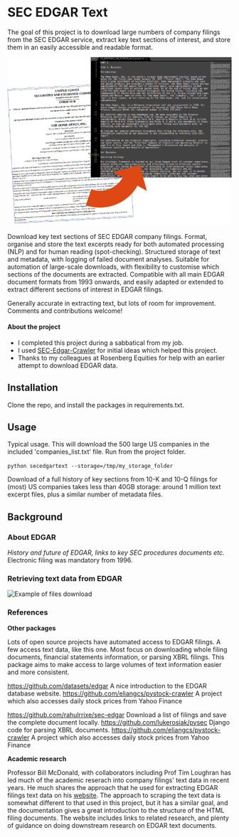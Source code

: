 # SEC EDGAR Text
The goal of this project is to download large numbers of company filings
from the SEC EDGAR service, extract key text sections of interest,
and store them in an easily accessible and readable format.

![Home depot screenshots](img/home_depot_screenshots.png)

Download key text sections of SEC EDGAR company filings. Format, organise
and store the text excerpts ready for both automated processing (NLP) and
for human reading (spot-checking). Structured storage of text and
metadata, with logging of failed document analyses. Suitable for
automation of large-scale downloads, with flexibility to customise
which sections of the documents are extracted. Compatible with all
main EDGAR document formats from 1993 onwards, and easily adapted or
extended to extract different sections of interest in EDGAR filings.

Generally accurate in extracting text, but lots of room for improvement.
Comments and contributions welcome!



#### About the project

* I completed this project during a sabbatical from my job.
* I used [SEC-Edgar-Crawler](https://github.com/rahulrrixe/sec-edgar)
for initial ideas which helped this project.
* Thanks to my colleagues at Rosenberg Equities for help with an earlier
attempt to download EDGAR data.

## Installation
Clone the repo, and install the packages in requirements.txt.


## Usage
Typical usage. This will download the 500 large US companies in the
included 'companies_list.txt' file. Run from the project folder.

```python secedgartext --storage=/tmp/my_storage_folder```

Download of a full history of key sections from 10-K and 10-Q filings for
(most) US companies takes less than 40GB storage: around 1 million text
excerpt files, plus a similar number of metadata files.


## Background
### About EDGAR

*History and future of EDGAR, links to key SEC procedures documents etc.*
Electronic filing was mandatory from 1996.


### Retrieving text data from EDGAR

![Example of files download](img/output_files_example_image.png)


### References
**Other packages**

Lots of open source projects have automated access to EDGAR filings.
A few access text data, like this one. Most focus on downloading whole
filing documents, financial statements information, or parsing
XBRL filings. This package aims to make access to large volumes of text
information easier and more consistent.

https://github.com/datasets/edgar A nice introduction to the EDGAR database
website.
https://github.com/eliangcs/pystock-crawler A project which also accesses
daily stock prices from Yahoo Finance

https://github.com/rahulrrixe/sec-edgar Download a list of filings and
save the complete document locally.
https://github.com/lukerosiak/pysec Django code for parsing XBRL documents.
https://github.com/eliangcs/pystock-crawler A project which also accesses
daily stock prices from Yahoo Finance

**Academic research**

Professor Bill McDonald, with collaborators including Prof Tim Loughran
has led much of the academic reserach into company filings' text
data in recent years. He much shares the approach
that he used for extracting EDGAR filings text data on his
[website](https://www3.nd.edu/~mcdonald/Word_Lists.html).
The approach to scraping the text data is somewhat different to that
used in this project, but it has a similar goal, and the documentation
gives a great introduction to the structure of the HTML filing documents.
The website includes links to related research, and
plenty of guidance on doing downstream research on EDGAR text documents.